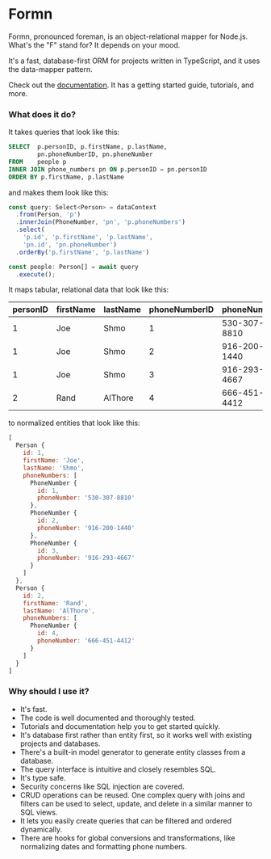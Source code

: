 # Formn

Formn, pronounced foreman, is an object-relational mapper for Node.js. What's
the "F" stand for? It depends on your mood.

It's a fast, database-first ORM for projects written in TypeScript, and it uses
the data-mapper pattern.

Check out the
[documentation](https://benbotto.github.io/doc/formn/5.x.x/).  It
has a getting started guide, tutorials, and more.

### What does it do?

It takes queries that look like this:

```sql
SELECT  p.personID, p.firstName, p.lastName,
        pn.phoneNumberID, pn.phoneNumber
FROM    people p
INNER JOIN phone_numbers pn ON p.personID = pn.personID
ORDER BY p.firstName, p.lastName
```

and makes them look like this:

```typescript
const query: Select<Person> = dataContext
  .from(Person, 'p')
  .innerJoin(PhoneNumber, 'pn', 'p.phoneNumbers')
  .select(
    'p.id', 'p.firstName', 'p.lastName',
    'pn.id', 'pn.phoneNumber')
  .orderBy('p.firstName', 'p.lastName')

const people: Person[] = await query
  .execute();
```

It maps tabular, relational data that look like this:

| personID | firstName | lastName | phoneNumberID | phoneNumber  |
|----------|-----------|----------|---------------|--------------|
| 1        | Joe       | Shmo     | 1             | 530-307-8810 |
| 1        | Joe       | Shmo     | 2             | 916-200-1440 |
| 1        | Joe       | Shmo     | 3             | 916-293-4667 |
| 2        | Rand      | AlThore  | 4             | 666-451-4412 |

to normalized entities that look like this:

```javascript
[
  Person {
    id: 1,
    firstName: 'Joe',
    lastName: 'Shmo',
    phoneNumbers: [
      PhoneNumber {
        id: 1,
        phoneNumber: '530-307-8810'
      },
      PhoneNumber {
        id: 2,
        phoneNumber: '916-200-1440'
      },
      PhoneNumber {
        id: 3,
        phoneNumber: '916-293-4667'
      }
    ]
  },
  Person {
    id: 2,
    firstName: 'Rand',
    lastName: 'AlThore',
    phoneNumbers: [
      PhoneNumber {
        id: 4,
        phoneNumber: '666-451-4412'
      }
    ]
  }
]
```

### Why should I use it?

* It's fast.
* The code is well documented and thoroughly tested.
* Tutorials and documentation help you to get started quickly.
* It's database first rather than entity first, so it works well with existing
  projects and databases.
* There's a built-in model generator to generate entity classes from a
  database.
* The query interface is intuitive and closely resembles SQL.
* It's type safe.
* Security concerns like SQL injection are covered.
* CRUD operations can be reused.  One complex query with joins and filters can
  be used to select, update, and delete in a similar manner to SQL views.
* It lets you easily create queries that can be filtered and ordered
  dynamically.
* There are hooks for global conversions and transformations, like normalizing
  dates and formatting phone numbers.

